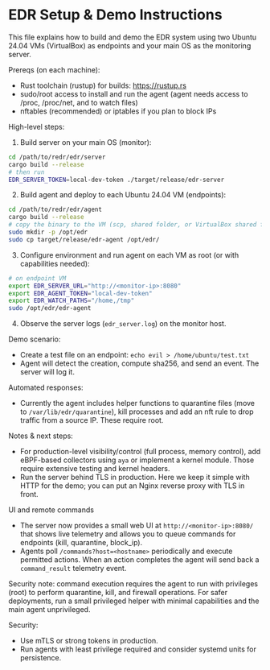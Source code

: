 # EDR Setup & Demo Instructions

This file explains how to build and demo the EDR system using two Ubuntu 24.04 VMs (VirtualBox) as endpoints and your main OS as the monitoring server.

Prereqs (on each machine):
- Rust toolchain (rustup) for builds: https://rustup.rs
- sudo/root access to install and run the agent (agent needs access to /proc, /proc/net, and to watch files)
- nftables (recommended) or iptables if you plan to block IPs

High-level steps:
1. Build server on your main OS (monitor):

```bash
cd /path/to/redr/edr/server
cargo build --release
# then run
EDR_SERVER_TOKEN=local-dev-token ./target/release/edr-server
```

2. Build agent and deploy to each Ubuntu 24.04 VM (endpoints):

```bash
cd /path/to/redr/edr/agent
cargo build --release
# copy the binary to the VM (scp, shared folder, or VirtualBox shared folder)
sudo mkdir -p /opt/edr
sudo cp target/release/edr-agent /opt/edr/
```

3. Configure environment and run agent on each VM as root (or with capabilities needed):

```bash
# on endpoint VM
export EDR_SERVER_URL="http://<monitor-ip>:8080"
export EDR_AGENT_TOKEN="local-dev-token"
export EDR_WATCH_PATHS="/home,/tmp"
sudo /opt/edr/edr-agent
```

4. Observe the server logs (`edr_server.log`) on the monitor host.

Demo scenario:
- Create a test file on an endpoint: `echo evil > /home/ubuntu/test.txt`
- Agent will detect the creation, compute sha256, and send an event. The server will log it.

Automated responses:
- Currently the agent includes helper functions to quarantine files (move to `/var/lib/edr/quarantine`), kill processes and add an nft rule to drop traffic from a source IP. These require root.

Notes & next steps:
- For production-level visibility/control (full process, memory control), add eBPF-based collectors using `aya` or implement a kernel module. Those require extensive testing and kernel headers.
- Run the server behind TLS in production. Here we keep it simple with HTTP for the demo; you can put an Nginx reverse proxy with TLS in front.

UI and remote commands
- The server now provides a small web UI at `http://<monitor-ip>:8080/` that shows live telemetry and allows you to queue commands for endpoints (kill, quarantine, block_ip).
- Agents poll `/commands?host=<hostname>` periodically and execute permitted actions. When an action completes the agent will send back a `command_result` telemetry event.

Security note: command execution requires the agent to run with privileges (root) to perform quarantine, kill, and firewall operations. For safer deployments, run a small privileged helper with minimal capabilities and the main agent unprivileged.

Security:
- Use mTLS or strong tokens in production.
- Run agents with least privilege required and consider systemd units for persistence.

